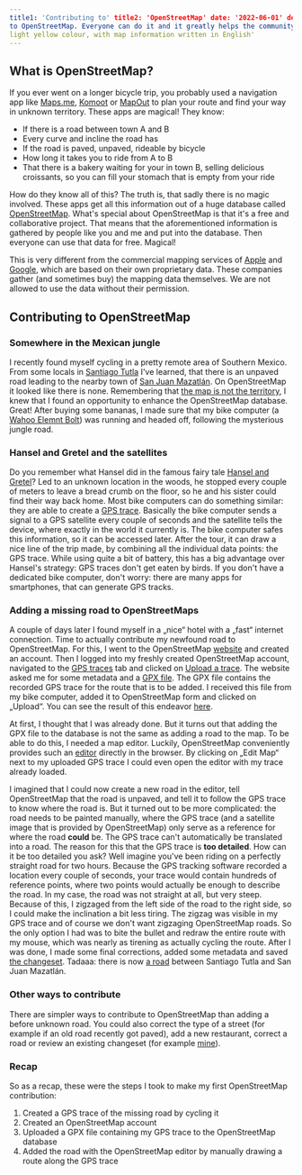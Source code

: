 ```yaml
---
title1: 'Contributing to' title2: 'OpenStreetMap' date: '2022-06-01' description: 'I recently made my first contribution
to OpenStreetMap. Everyone can do it and it greatly helps the community.' tags: 'tools' imageAlt: 'An antique map of
light yellow colour, with map information written in English'
---
```


## What is OpenStreetMap?

If you ever went on a longer bicycle trip, you probably used a navigation app like
[Maps.me](https://maps.me/),
[Komoot](https://www.komoot.com/) or
[MapOut](https://mapout.app/)
to plan your route and find your way in unknown territory. These apps are magical! They know:

* If there is a road between town A and B
* Every curve and incline the road has
* If the road is paved, unpaved, rideable by bicycle
* How long it takes you to ride from A to B
* That there is a bakery waiting for your in town B, selling delicious croissants, so you can fill your stomach that is
  empty from your ride

How do they know all of this? The truth is, that sadly there is no magic involved. These apps get all this information
out of a huge database called [OpenStreetMap](https://www.openstreetmap.org/). What's special about OpenStreetMap is
that it's a free and collaborative project. That means that the aforementioned information is gathered by people like
you and me and put into the database. Then everyone can use that data for free. Magical!

This is very different from the commercial mapping services of
[Apple](https://www.apple.com/maps/) and [Google](https://www.google.com/maps), which are based on their own proprietary
data. These companies gather (and sometimes buy) the mapping data themselves. We are not allowed to use the data without
their permission.

## Contributing to OpenStreetMap

### Somewhere in the Mexican jungle

I recently found myself cycling in a pretty remote area of Southern Mexico. From some locals in
[Santiago Tutla](https://www.openstreetmap.org/#map=16/17.1938/-95.3735) I've learned, that there is an unpaved road
leading to the nearby town of
[San Juan Mazatlán](https://www.openstreetmap.org/#map=14/17.0318/-95.4482). On OpenStreetMap it looked like there is
none. Remembering that [the map is not the territory](https://en.wikipedia.org/wiki/Map%E2%80%93territory_relation), I
knew that I found an opportunity to enhance the OpenStreetMap database. Great! After buying some bananas, I made sure
that my bike computer (a [Wahoo Elemnt Bolt](https://www.wahoofitness.com/devices/bike-computers/elemnt-bolt))
was running and headed off, following the mysterious jungle road.

### Hansel and Gretel and the satellites

Do you remember what Hansel did in the famous fairy tale
[Hansel and Gretel](https://en.wikipedia.org/wiki/Hansel_and_Gretel)? Led to an unknown location in the woods, he
stopped every couple of meters to leave a bread crumb on the floor, so he and his sister could find their way back home.
Most bike computers can do something similar: they are able to create
a [GPS trace](https://en.wikipedia.org/wiki/GPS_tracking_unit). Basically the bike computer sends a signal to a GPS
satellite every couple of seconds and the satellite tells the device, where exactly in the world it currently is. The
bike computer safes this information, so it can be accessed later. After the tour, it can draw a nice line of the trip
made, by combining all the individual data points: the GPS trace. While using quite a bit of battery, this has a big
advantage over Hansel's strategy: GPS traces don't get eaten by birds. If you don't have a dedicated bike computer,
don't worry: there are many apps for smartphones, that can generate GPS tracks.

### Adding a missing road to OpenStreetMaps

A couple of days later I found myself in a „nice“ hotel with a „fast“ internet connection. Time to actually contribute
my newfound road to OpenStreetMap. For this, I went to the
OpenStreetMap [website](https://www.openstreetmap.org/user/new)
and created an account. Then I logged into my freshly created OpenStreetMap account, navigated to the
[GPS traces](https://www.openstreetmap.org/traces) tab and clicked on
[Upload a trace](https://www.openstreetmap.org/traces/new). The website asked me for some metadata and a
[GPX file](https://en.wikipedia.org/wiki/GPS_Exchange_Format). The GPX file contains the recorded GPS trace for the
route that is to be added. I received this file from my bike computer, added it to OpenStreetMap form and clicked on
„Upload“. You can see the result of this endeavor [here](https://www.openstreetmap.org/user/elHornair/traces/4405855).

At first, I thought that I was already done. But it turns out that adding the GPX file to the database is not the same
as adding a road to the map. To be able to do this, I needed a map editor. Luckily, OpenStreetMap conveniently provides
such an
[editor](https://www.openstreetmap.org/edit) directly in the browser. By clicking on „Edit Map“ next to my uploaded GPS
trace I could even open the editor with my trace already loaded.

I imagined that I could now create a new road in the editor, tell OpenStreetMap that the road is unpaved, and tell it to
follow the GPS trace to know where the road is. But it turned out to be more complicated: the road needs to be painted
manually, where the GPS trace (and a satellite image that is provided by OpenStreetMap) only serve as a reference for
where the road **could** be. The GPS trace can't automatically be translated into a road. The reason for this that the
GPS trace is **too detailed**. How can it be too detailed you ask? Well imagine you've been riding on a perfectly
straight road for two hours. Because the GPS tracking software recorded a location every couple of seconds, your trace
would contain hundreds of reference points, where two points would actually be enough to describe the road. In my case,
the road was not straight at all, but very steep. Because of this, I zigzaged from the left side of the road to the
right side, so I could make the inclination a bit less tiring. The zigzag was visible in my GPS trace and of course we
don't want zigzaging OpenStreetMap roads. So the only option I had was to bite the bullet and redraw the entire route
with my mouse, which was nearly as tirening as actually cycling the route. After I was done, I made some final
corrections, added some metadata and saved
[the changeset](https://www.openstreetmap.org/changeset/121741823#map=13/17.1282/-95.3615). Tadaaa: there is now
[a road](https://www.openstreetmap.org/#map=13/17.1282/-95.3615) between Santiago Tutla and San Juan Mazatlán.

### Other ways to contribute

There are simpler ways to contribute to OpenStreetMap than adding a before unknown road. You could also correct the type
of a street (for example if an old road recently got paved), add a new restaurant, correct a road or review an existing
changeset (for example [mine](https://www.openstreetmap.org/changeset/121741823#map=13/17.1282/-95.3615)).

### Recap

So as a recap, these were the steps I took to make my first OpenStreetMap contribution:

1. Created a GPS trace of the missing road by cycling it
2. Created an OpenStreetMap account
3. Uploaded a GPX file containing my GPS trace to the OpenStreetMap database
4. Added the road with the OpenStreetMap editor by manually drawing a route along the GPS trace

